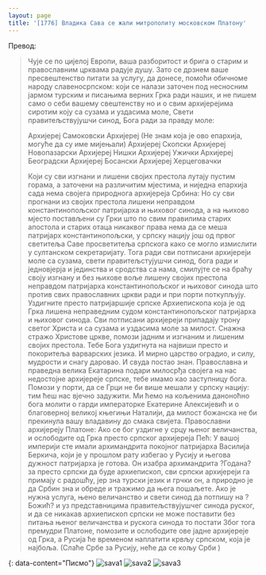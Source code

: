 ```yaml
---
layout: page
title: '[1776] Владика Сава се жали митрополиту московском Платону'
---
```


Превод:

>Чује се по цијелој Европи, ваша разборитост и брига о старим и православним црквама радује душу. Зато се дрзнем ваше пресвештенство питати за услугу, да донесе, помоћи обичноме народу славеносрпском: који се налази заточен под несносним јармом турским и писањима верних Грка ради наших, и не пишем само о себи вашему свештенству но и о свим архијерејима сиротим коју са сузама и уздасима моле, Свети правитељствујушчи синод, Бога ради за правду моле:
>
>Архијереј Самоковски
>Архијереј (Не знам која је ово епархија, могуће да су име мијењали)
>Архијереј Скопски
>Архијереј Новопазарски
>Архијереј Нишки
>Архијереј Ужички
>Архијереј Београдски
>Архијереј Босански
>Архијереј Херцеговачки
>
>Који су сви изгнани и лишени својих престола лутају пустим горама, а заточени на различитим мјестима, и ниједна епархија сада нема својега природнога архијереја Србина: Но су сви прогнани из својих престола лишени неправдом константинопољског патријарха и њиховог синода, а на њихово мјесто постављени су Грки што по свим правилима старих апостола и старих отаца никаквог права нема да се меша патријарх константинопољски, у српску нацију још од првог светитеља Саве просветитеља српскога како се могло измислити у султанском секретаријату. Тога ради сви потписани архијереји моле са сузама, свети правитељстујушчи синод, бога ради и једновјерја и јединства и сродства са нама, смилујте се на браћу своју изгнану и без њихове воље лишену својих престола неправдом патријарха константинопољског и њиховог синода што против свих православних цркви ради и при порти поткупљују. Уздигните престо патријаршије српске Архиепископа која је од Грка лишена неправедним судом константинопољског патријарха и њиховог синода. Сви потписани архијереји припадају трону светог Христа и са сузама и уздасима моле за милост. Снажна стражо Христове цркве, помози јадним и изгнаним и лишеним својих престола. Тебе Бога уздигнута на највиши престо и покоритеља варварских језика. И мирно царство оградио, и силу, мудрости и снагу даровао. И свуда постао знан. Православна и праведна велика Екатарина подари милосрђа својега на нас недостојне архијереје српске, тебе имамо као заступницу бога. Помози у порти, да се Грци не би више мешали у српску нацију: тим ћеш нас вјечно задужити. Ми ћемо на кољенима даноноћно бога молити о гарди императорке Екатерине Алексијевић и о благоверној великој књегињи Наталији, да милост божанска не би прекинула вашу владавину до смака свијета. Православни архијереју Платоне: Ако се бог уздигне у срцу њеног величанства, и ослободите од Грка престо српског архијереја Пећ: У вашој империји сте имали архимандрита покојног патријарха Василија Беркича, који је у прошлом рату избегао у Русију и његова дужност патријарха је готова. Он изабра архимандрита ?Годана? за престо српски да буде архиепископ, сви српски архијереји га примају с радошћу, јер зна турски језик и грчки он, а природно је да Србин зна и обреде и тражимо да њега пошаљете. Ако је нужна услуга, њено величанство и свети синод да потпишу на ?Божић? и уз представницима правитељствујушчег синода руског, и да се никакав архиепископ српски не може поставити без питања њеног величанства и рускога синода то постати Због тога премудри Платоне, помозите и ослободите ове јадне архијереје од Грка, а Русија ће временом наплатити крвљу српском, која је најбоља. (Слаће Србе за Русију, неће да се кољу Срби )

{: data-content="Писмо"}
![sava1](https://raw.githubusercontent.com/burstw0w/blog/refs/heads/main/_assets/images/sava1.avif)
![sava2](https://raw.githubusercontent.com/burstw0w/blog/refs/heads/main/_assets/images/sava2.avif)
![sava3](https://raw.githubusercontent.com/burstw0w/blog/refs/heads/main/_assets/images/sava3.avif)